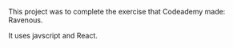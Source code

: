 This project was to complete the exercise that Codeademy made: Ravenous.

It uses javscript and React. 
